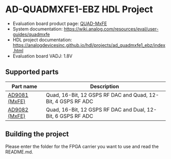 # AD-QUADMXFE1-EBZ HDL Project

- Evaluation board product page: [QUAD-MxFE](https://www.analog.com/quad-mxfe)
- System documentation: https://wiki.analog.com/resources/eval/user-guides/quadmxfe
- HDL project documentation: https://analogdevicesinc.github.io/hdl/projects/ad_quadmxfe1_ebz/index.html
- Evaluation board VADJ: 1.8V

## Supported parts

| Part name                                      | Description                                                  |
|------------------------------------------------|--------------------------------------------------------------|
| [AD9081 (MxFE)](https://www.analog.com/ad9081) | Quad, 16-Bit, 12 GSPS RF DAC and Quad, 12-Bit, 4 GSPS RF ADC |
| [AD9082 (MxFE)](https://www.analog.com/ad9082) | Quad, 16-Bit, 12 GSPS RF DAC and Dual, 12-Bit, 6 GSPS RF ADC |

## Building the project

Please enter the folder for the FPGA carrier you want to use and read the README.md.

